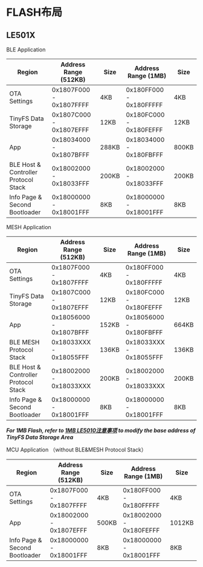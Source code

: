 # FLASH布局

## LE501X

BLE Application

| Region                               | Address Range (512KB)   | Size  | Address Range (1MB)     | Size  |
| ------------------------------------ | ----------------------- | ----- | ----------------------- | ----- |
| OTA Settings                         | 0x1807F000 - 0x1807FFFF | 4KB   | 0x180FF000 - 0x180FFFFF | 4KB   |
| TinyFS Data Storage                  | 0x1807C000 - 0x1807EFFF | 12KB  | 0x180FC000 - 0x180FEFFF | 12KB  |
| App                                  | 0x18034000 - 0x1807BFFF | 288KB | 0x18034000 - 0x180FBFFF | 800KB |
| BLE Host & Controller Protocol Stack | 0x18002000 - 0x18033FFF | 200KB | 0x18002000 - 0x18033FFF | 200KB |
| Info Page & Second Bootloader        | 0x18000000 - 0x18001FFF | 8KB   | 0x18000000 - 0x18001FFF | 8KB   |



MESH Application

| Region                               | Address Range (512KB)   | Size  | Address Range (1MB)     | Size  |
| ------------------------------------ | ----------------------- | ----- | ----------------------- | ----- |
| OTA Settings                         | 0x1807F000 - 0x1807FFFF | 4KB   | 0x180FF000 - 0x180FFFFF | 4KB   |
| TinyFS Data Storage                  | 0x1807C000 - 0x1807EFFF | 12KB  | 0x180FC000 - 0x180FEFFF | 12KB  |
| App                                  | 0x18056000 - 0x1807BFFF | 152KB | 0x18056000 - 0x180FBFFF | 664KB |
| BLE MESH Protocol Stack              | 0x18033XXX - 0x18055FFF | 136KB | 0x18033XXX - 0x18055FFF | 136KB |
| BLE Host & Controller Protocol Stack | 0x18002000 - 0x18033XXX | 200KB | 0x18002000 - 0x18033XXX | 200KB |
| Info Page & Second Bootloader        | 0x18000000 - 0x18001FFF | 8KB   | 0x18000000 - 0x18001FFF | 8KB   |

***For 1MB Flash, refer to [1MB LE5010注意事项](../notice_le5010.md) to modify the base address of TinyFS Data Storage Area***

MCU Application （without BLE&MESH Protocol Stack）

| Region                        | Address Range (512KB)   | Size  | Address Range (1MB)     | Size  |
| ----------------------------- | ----------------------- | ----- | ----------------------- | ----- |
| OTA Settings                  | 0x1807F000 - 0x1807FFFF | 4KB   | 0x180FF000 - 0x180FFFFF | 4KB   |
| App                           | 0x18002000 - 0x1807EFFF | 500KB | 0x18002000 - 0x180FEFFF | 1012KB |
| Info Page & Second Bootloader | 0x18000000 - 0x18001FFF | 8KB   | 0x18000000 - 0x18001FFF | 8KB   |
